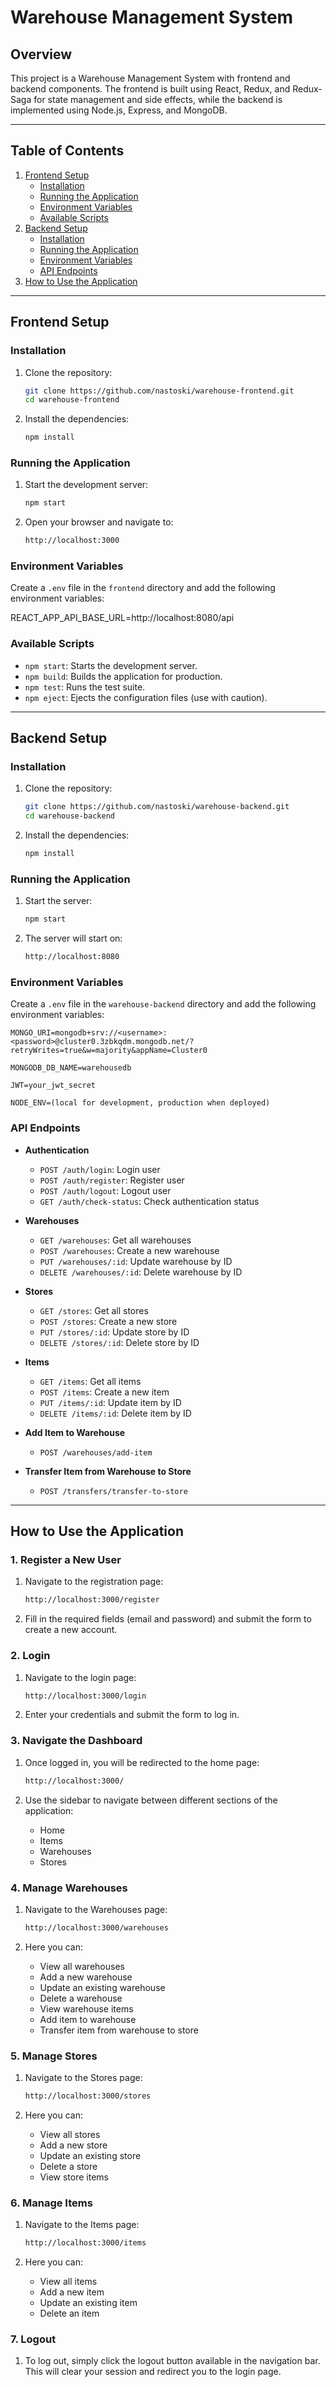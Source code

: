 # Warehouse Management System

## Overview

This project is a Warehouse Management System with frontend and backend components. The frontend is built using React, Redux, and Redux-Saga for state management and side effects, while the backend is implemented using Node.js, Express, and MongoDB.

---

## Table of Contents

1. [Frontend Setup](#frontend-setup)
    - [Installation](#installation)
    - [Running the Application](#running-the-application)
    - [Environment Variables](#environment-variables)
    - [Available Scripts](#available-scripts)
2. [Backend Setup](#backend-setup)
    - [Installation](#installation-1)
    - [Running the Application](#running-the-application-1)
    - [Environment Variables](#environment-variables-1)
    - [API Endpoints](#api-endpoints)
3. [How to Use the Application](#how-to-use-the-application)

---

## Frontend Setup

### Installation

1. Clone the repository:
    ```sh
    git clone https://github.com/nastoski/warehouse-frontend.git
    cd warehouse-frontend
    ```

2. Install the dependencies:
    ```sh
    npm install
    ```

### Running the Application

1. Start the development server:
    ```sh
    npm start
    ```

2. Open your browser and navigate to:
    ```sh
    http://localhost:3000
    ```

### Environment Variables

Create a `.env` file in the `frontend` directory and add the following environment variables:

REACT_APP_API_BASE_URL=http://localhost:8080/api

### Available Scripts

- `npm start`: Starts the development server.
- `npm build`: Builds the application for production.
- `npm test`: Runs the test suite.
- `npm eject`: Ejects the configuration files (use with caution).

---

## Backend Setup

### Installation

1. Clone the repository:
    ```sh
    git clone https://github.com/nastoski/warehouse-backend.git
    cd warehouse-backend
    ```

2. Install the dependencies:
    ```sh
    npm install
    ```

### Running the Application

1. Start the server:
    ```sh
    npm start
    ```

2. The server will start on:
    ```sh
    http://localhost:8080
    ```

### Environment Variables

Create a `.env` file in the `warehouse-backend` directory and add the following environment variables:

    
    MONGO_URI=mongodb+srv://<username>:<password>@cluster0.3zbkqdm.mongodb.net/?retryWrites=true&w=majority&appName=Cluster0
    
    MONGODB_DB_NAME=warehousedb
    
    JWT=your_jwt_secret
    
    NODE_ENV=(local for development, production when deployed)
    

### API Endpoints

- **Authentication**
  - `POST /auth/login`: Login user
  - `POST /auth/register`: Register user
  - `POST /auth/logout`: Logout user
  - `GET /auth/check-status`: Check authentication status

- **Warehouses**
  - `GET /warehouses`: Get all warehouses
  - `POST /warehouses`: Create a new warehouse
  - `PUT /warehouses/:id`: Update warehouse by ID
  - `DELETE /warehouses/:id`: Delete warehouse by ID

- **Stores**
  - `GET /stores`: Get all stores
  - `POST /stores`: Create a new store
  - `PUT /stores/:id`: Update store by ID
  - `DELETE /stores/:id`: Delete store by ID

- **Items**
  - `GET /items`: Get all items
  - `POST /items`: Create a new item
  - `PUT /items/:id`: Update item by ID
  - `DELETE /items/:id`: Delete item by ID

- **Add Item to Warehouse**
  - `POST /warehouses/add-item`
- **Transfer Item from Warehouse to Store**
  - `POST /transfers/transfer-to-store`

---

## How to Use the Application

### 1. Register a New User

1. Navigate to the registration page:
    ```sh
    http://localhost:3000/register
    ```

2. Fill in the required fields (email and password) and submit the form to create a new account.

### 2. Login

1. Navigate to the login page:
    ```sh
    http://localhost:3000/login
    ```

2. Enter your credentials and submit the form to log in.

### 3. Navigate the Dashboard

1. Once logged in, you will be redirected to the home page:
    ```sh
    http://localhost:3000/
    ```

2. Use the sidebar to navigate between different sections of the application:
    - Home
    - Items
    - Warehouses
    - Stores

### 4. Manage Warehouses

1. Navigate to the Warehouses page:
    ```sh
    http://localhost:3000/warehouses
    ```

2. Here you can:
    - View all warehouses
    - Add a new warehouse
    - Update an existing warehouse
    - Delete a warehouse
    - View warehouse items
    - Add item to warehouse
    - Transfer item from warehouse to store

### 5. Manage Stores

1. Navigate to the Stores page:
    ```sh
    http://localhost:3000/stores
    ```

2. Here you can:
    - View all stores
    - Add a new store
    - Update an existing store
    - Delete a store
    - View store items

### 6. Manage Items

1. Navigate to the Items page:
    ```sh
    http://localhost:3000/items
    ```

2. Here you can:
    - View all items
    - Add a new item
    - Update an existing item
    - Delete an item

### 7. Logout

1. To log out, simply click the logout button available in the navigation bar. This will clear your session and redirect you to the login page.
